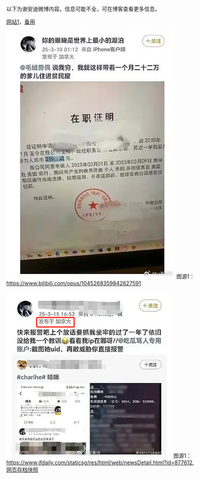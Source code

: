 以下为谢安迪微博内容。信息可能不全，可在博客查看更多信息。

[网站1](https://blog.755554.xyz/post/baidu.html)，[备用](https://lsyyyy11.github.io/post/baidu.html)

![20250310_0112](https://raw.githubusercontent.com/lsyyyy01-web/github-blog-files/refs/heads/main/baidu/20250310_0112.png)
图源1：<https://www.bilibili.com/opus/1045268359842627591>

![20250315_1652](https://raw.githubusercontent.com/lsyyyy01-web/github-blog-files/refs/heads/main/baidu/20250315_1652.png)
图源1：<https://www.jfdaily.com/staticsg/res/html/web/newsDetail.html?id=877612>,[网页存档快照](http://web.archive.org/web/20250319125733/https://www.jfdaily.com/staticsg/res/html/web/newsDetail.html?id=877612)


